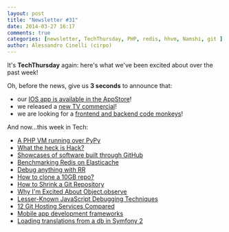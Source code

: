 ```yaml
---
layout: post
title: "Newsletter #31"
date: 2014-03-27 16:17
comments: true
categories: [newsletter, TechThursday, PHP, redis, hhvm, Namshi, git ]
author: Alessandro Cinelli (cirpo)
---
```


It's **TechThursday** again: here's what we've been excited about over the past week!

Oh, before the news, give us **3 seconds** to announce that:

* our [IOS app is available in the AppStore](https://itunes.apple.com/app/id840127349?mt=8&ls=1)!
* we released a [new TV commercial](http://www.youtube.com/watch?v=HN15lWEyRJY)!
* we are looking for a [frontend and backend code monkeys](http://tech.namshi.io/blog/2014/03/24/looking-for-some-fun-with-apis-or-javascript-we-have-what-you-need/)!

And now...this week in Tech:

<!-- more -->

* [A PHP VM running over PyPy](http://www.hippyvm.com)
* [What the heck is Hack?](http://docs.hhvm.com/manual/en/install.hack.conversion.php)
* [Showcases of software built through GitHub](https://github.com/showcases)
* [Benchmarking Redis on Elasticache](http://blog.meldium.com/home/2013/9/13/benchmarking-redis-on-aws-elasticache)
* [Debug anything with RR](http://robert.ocallahan.org/2014/03/introducing-rr.html)
* [How to clone a 10GB repo?](http://stackoverflow.com/questions/18850860/how-do-i-clone-a-git-repo-that-has-become-too-large)
* [How to Shrink a Git Repository](http://stevelorek.com/how-to-shrink-a-git-repository.html)
* [Why I'm Excited About Object.observe](http://amasad.me/2014/03/16/why-im-excited-about-objectobserve/)
* [Lesser-Known JavaScript Debugging Techniques](http://buff.ly/1oBtm3d)
* [12 Git Hosting Services Compared](http://www.git-tower.com/blog/git-hosting-services-compared/)
* [Mobile app development frameworks](http://codegeekz.com/best-mobile-app-development-frameworks-for-developers/)
* [Loading translations from a db in Symfony 2](http://blog.elendev.com/development/php/symfony/use-a-database-as-translation-provider-in-symfony-2/)